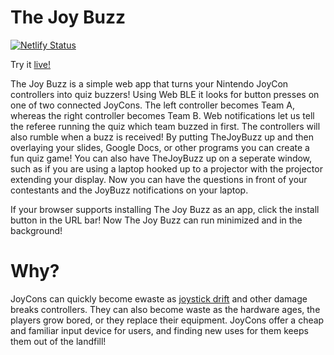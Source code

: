 # The Joy Buzz

[![Netlify Status](https://api.netlify.com/api/v1/badges/c734e23b-3511-4854-8f9c-d0e6da87ac8a/deploy-status)](https://app.netlify.com/sites/dancing-semolina-8708d7/deploys)

Try it [live!](https://thejoy.buzz/)

The Joy Buzz is a simple web app that turns your Nintendo JoyCon controllers into quiz buzzers! Using Web BLE it looks for button presses on one of two connected JoyCons. The left controller becomes Team A, whereas the right controller becomes Team B. Web notifications let us tell the referee running the quiz which team buzzed in first. The controllers will also rumble when a buzz is received! By putting TheJoyBuzz up and then overlaying your slides, Google Docs, or other programs you can create a fun quiz game! You can also have TheJoyBuzz up on a seperate window, such as if you are using a laptop hooked up to a projector with the projector extending your display. Now you can have the questions in front of your contestants and the JoyBuzz notifications on your laptop.

If your browser supports installing The Joy Buzz as an app, click the install button in the URL bar! Now The Joy Buzz can run minimized and in the background!

# Why?

JoyCons can quickly become ewaste as [joystick drift](https://screenrant.com/nintendo-switch-joy-con-drift-eu-investigation-beuc/) and other damage breaks controllers. They can also become waste as the hardware ages, the players grow bored, or they replace their equipment. JoyCons offer a cheap and familiar input device for users, and finding new uses for them keeps them out of the landfill!